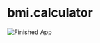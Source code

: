 
# bmi.calculator
 
 ![Finished App](https://github.com/hakkicansengonul/demo/blob/master/bmi-calc-demo.gif)
 
